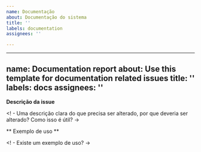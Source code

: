 ```yaml
---
name: Documentação
about: Documentação do sistema
title: ''
labels: documentation
assignees: ''

---
```


---
name: Documentation report
about: Use this template for documentation related issues
title: ''
labels: docs
assignees: ''
---

<!-- Verifique primeiro se seu problema ainda não foi relatado -->

<!-- Use este modelo apenas para problemas relacionados à documentação -->

<!-- Se possível, complete * todas * as seções, conforme descrito. Não remova nenhuma seção. -->

**Descrição da issue**

<! - Uma descrição clara do que precisa ser alterado, por que deveria ser alterado? Como isso é útil? ->

** Exemplo de uso **

<! - Existe um exemplo de uso? ->
